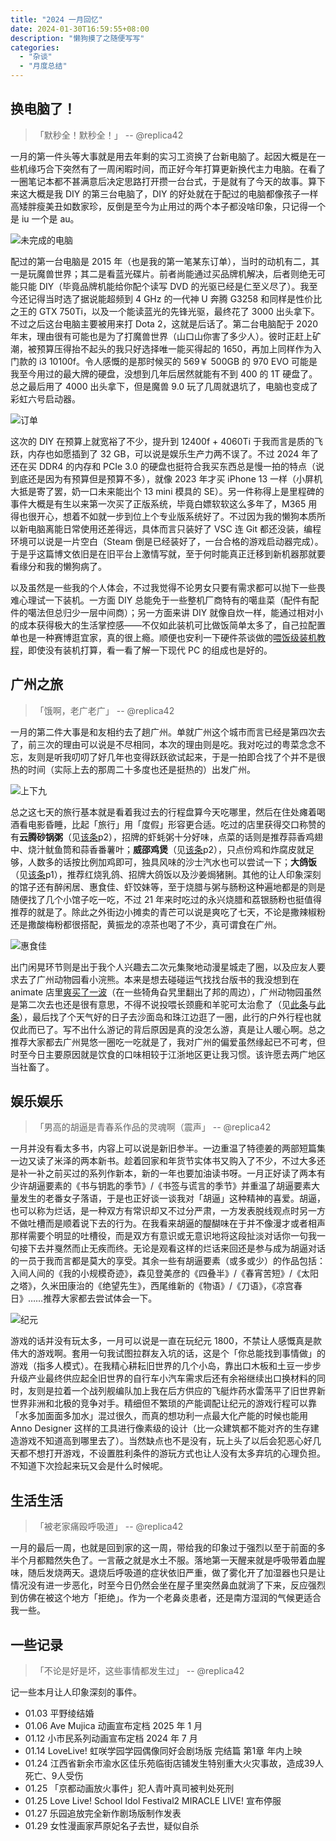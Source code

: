```yaml
---
title: "2024 一月回忆"
date: 2024-01-30T16:59:55+08:00
description: "懒狗摸了之随便写写"
categories:
  - "杂谈"
  - "月度总结"
---
```


## 换电脑了！

> 「默秒全！默秒全！」 -- @replica42

一月的第一件头等大事就是用去年剩的实习工资换了台新电脑了。起因大概是在一些机缘巧合下突然有了一周闲暇时间，而正好今年打算更新换代主力电脑。在看了一圈笔记本都不甚满意后决定思路打开攒一台台式，于是就有了今天的故事。算下来这大概是我 DIY 的第三台电脑了，DIY 的好处就在于配过的电脑都像孩子一样高矮胖瘦美丑如数家珍，反倒是至今为止用过的两个本子都没啥印象，只记得一个是 iu 一个是 au。

![未完成的电脑](https://s2.loli.net/2024/01/31/XKFoi4Q7EDwILe2.jpg "放个装机过程中的图凑数")

配过的第一台电脑是 2015 年（也是我的第一笔某东订单），当时的动机有二，其一是玩魔兽世界；其二是看蓝光碟片。前者尚能通过买品牌机解决，后者则绝无可能只能 DIY（毕竟品牌机能给你配个读写 DVD 的光驱已经是仁至义尽了）。我至今还记得当时选了据说能超频到 4 GHz 的一代神 U 奔腾 G3258 和同样是性价比之王的 GTX 750Ti，以及一个能读蓝光的先锋光驱，最终花了 3000 出头拿下。不过之后这台电脑主要被用来打 Dota 2，这就是后话了。第二台电脑配于 2020 年末，理由很有可能也是为了打魔兽世界（山口山你害了多少人）。彼时正赶上矿潮，被预算压得抬不起头的我只好选择唯一能买得起的 1650，再加上同样作为入门款的 i3 10100f。令人感慨的是那时候买的 569￥ 500GB 的 970 EVO 可能是我至今用过的最大牌的硬盘，没想到几年后居然就能有不到 400 的 1T 硬盘了。总之最后用了 4000 出头拿下，但是魔兽 9.0 玩了几周就退坑了，电脑也变成了彩虹六号启动器。

![订单](https://s2.loli.net/2024/01/31/fpZG8tzuTRM2VaK.png "太凯了")

这次的 DIY 在预算上就宽裕了不少，提升到 12400f + 4060Ti 于我而言是质的飞跃，内存也如愿插到了 32 GB，可以说是娱乐生产力两不误了。不过 2024 年了还在买 DDR4 的内存和 PCIe 3.0 的硬盘也挺符合我买东西总是慢一拍的特点（说到底还是因为有预算但是预算不多），就像 2023 年才买 iPhone 13 一样（小屏机大抵是寄了罢，奶一口未来能出个 13 mini 模具的 SE）。另一件称得上是里程碑的事件大概是有生以来第一次买了正版系统，毕竟白嫖软软这么多年了，M365 用得也很开心，想着不如就一步到位上个专业版系统好了。不过因为我的懒狗本质所以新电脑离能日常使用还差得远，具体而言只装好了 VSC 连 Git 都还没装，编程环境可以说是一片空白（Steam 倒是已经装好了，一台合格的游戏启动器完成）。于是乎这篇博文依旧是在旧平台上激情写就，至于何时能真正迁移到新机器那就要看缘分和我的懒狗病了。

以及虽然是一些我的个人体会，不过我觉得不论男女只要有需求都可以抛下一些畏难心理试一下装机。一方面 DIY 总能免于一些整机厂商特有的噶韭菜（配件有配件的噶法但总归少一层中间商）；另一方面来讲 DIY 就像自炊一样，能通过相对小的成本获得极大的生活掌控感——不仅如此装机可比做饭简单太多了，自己拉配置单也是一种赛博逛宜家，真的很上瘾。顺便也安利一下硬件茶谈做的[喂饭级装机教程](https://www.bilibili.com/video/BV1BG4y137mG)，即使没有装机打算，看一看了解一下现代 PC 的组成也是好的。

## 广州之旅

> 「饿啊，老广老广」 -- @replica42

一月的第二件大事是和友相约去了趟广州。单就广州这个城市而言已经是第四次去了，前三次的理由可以说是不尽相同，本次的理由则是吃。我对吃过的粤菜念念不忘，友则是听我叨叨了好几年也变得跃跃欲试起来，于是一拍即合找了个并不是很热的时间（实际上去的那周二十多度也还是挺热的）出发广州。

![上下九](https://s2.loli.net/2024/01/31/1iQb7wKNVkpSx6r.jpg "上下九步行街，摄于 2018 年夏，这次依旧是住在上下九附近")

总之这七天的旅行基本就是看着我过去的行程盘算今天吃哪里，然后在住处瘫着喝酒看电影昏睡，比起「旅行」用「度假」形容更合适。吃过的店里获得交口称赞的有**云腾砂锅粥**（见[该条](https://weibo.com/5114219480/NC90lfxNq)p2），招牌的虾蚝粥十分好味，点菜的话则是推荐蒜香鸡翅中、烧汁鱿鱼筒和蒜香番薯叶；**威邵鸡煲**（见[该条](https://weibo.com/5114219480/NCseAsEAf)p2），只点份鸡和炸腐皮就足够，人数多的话按比例加鸡即可，独具风味的沙士汽水也可以尝试一下；**大鸽饭**（见[该条](https://weibo.com/5114219480/NCseAsEAf)p1），推荐红烧乳鸽、招牌大鸽饭以及沙姜焗猪脷。其他的让人印象深刻的馆子还有醉闲居、惠食佳、虾饺妹等，至于烧腊与粥与肠粉这种遍地都是的则是随便找了几个小馆子吃一吃，不过 21 年来时吃过的永兴烧腊和荔银肠粉也挺值得推荐的就是了。除此之外街边小摊卖的青芒可以说是爽吃了七天，不论是撒辣椒粉还是撒酸梅粉都很搭配，黄振龙的凉茶也喝了不少，真可谓食在广州。

![惠食佳](https://s2.loli.net/2024/01/31/LvAsqKTpB3fCjHr.jpg "惠食佳的蚝烙")

出门闲晃环节则是出于我个人兴趣去二次元集聚地动漫星城走了圈，以及应友人要求去了广州动物园看小浣熊。本来是想去碰碰运气找找台版书的我没想到在 animate 店里[爽买了一波](https://weibo.com/5114219480/NC85wBjRQ)（在一些犄角旮旯里翻出了邦的周边），广州动物园虽然是第二次去也还是很有意思，不得不说投喂长颈鹿和羊驼可太治愈了（见[此条](https://weibo.com/5114219480/NCpQng2aH)与[此条](https://weibo.com/5114219480/NCqYPdSKL)），最后找了个天气好的日子去沙面岛和珠江边逛了一圈，此行的户外行程也就仅此而已了。写不出什么游记的背后原因是真的没怎么游，真是让人暖心啊。总之推荐大家都去广州晃悠一圈吃一吃就是了，我对广州的偏爱虽然缘起已不可考，但时至今日主要原因就是饮食的口味相较于江浙地区更让我习惯。该许愿去两广地区当社畜了。

## 娱乐娱乐

> 「男高的胡逼是青春系作品的灵魂啊（震声」 -- @replica42

一月并没有看太多书，内容上可以说是新旧参半。一边重温了特德姜的两部短篇集一边又读了米泽的两本新书。趁着回家和年货节实体书又购入了不少，不过大多还是补一补之前买过的系列作新本，新的一年也要加油读书呀。一月正好读了两本有少许胡逼要素的《书与钥匙的季节》/《书签与谎言的季节》并重温了胡逼要素大量发生的老番女子落语，于是也正好谈一谈我对「胡逼」这种精神的喜爱。胡逼，也可以称为烂话，是一种双方有常识却又不过分严肃，一方发表脱线观点时另一方不做吐槽而是顺着说下去的行为。在我看来胡逼的醍醐味在于并不像漫才或者相声那样需要个明显的吐槽役，而是双方有意识或无意识地将这段扯淡对话你一句我一句接下去并戛然而止无疾而终。无论是观看这样的烂话来回还是参与成为胡逼对话的一员于我而言都是莫大的享受。其余一些有胡逼要素（或多或少）的作品包括：入间人间的《我的小规模奇迹》，森见登美彦的《四叠半》/《春宵苦短》/《太阳之塔》，久米田康治的《绝望先生》，西尾维新的《物语》/《刀语》，《凉宫春日》……推荐大家都去尝试体会一下。

![纪元](https://s2.loli.net/2024/01/31/Wlcr5UbHjFOkeMT.png "爽玩 77 小时的含金量")

游戏的话并没有玩太多，一月可以说是一直在玩纪元 1800，不禁让人感慨真是款伟大的游戏啊。套用一句我试图拉群友入坑的话，这是个「你总能找到事情做」的游戏（指多人模式）。在我精心耕耘旧世界的几个小岛，靠出口木板和土豆一步步升级产业最终供应起全旧世界的自行车小汽车需求后还有余裕继续出口换材料的同时，友则是拉着一个战列舰编队加上我在后方供应的飞艇炸药水雷荡平了旧世界新世界非洲和北极的竞争对手。精细但不繁琐的产能调配让纪元的游戏行程可以靠「水多加面面多加水」混过很久，而真的想功利一点最大化产能的时候也能用 Anno Designer 这样的工具进行像素级的设计（比一众建筑都不能对齐的生存建造游戏不知道高到哪里去了）。当然缺点也不是没有，玩上头了以后会犯恶心好几天都不想打开游戏，不设置胜利条件的游玩方式也让人没有太多弃坑的心理负担。不知道下次捡起来玩又会是什么时候呢。

## 生活生活

> 「被老家痛殴呼吸道」 -- @replica42

一月的最后一周，也就是回到家的这一周，带给我的印象过于强烈以至于前面的多半个月都黯然失色了。一言蔽之就是水土不服。落地第一天醒来就是呼吸带着血腥味，随后发烧两天。退烧后呼吸道的症状依旧严重，做了雾化开了加湿器也只是让情况没有进一步恶化，时至今日仍然会坐在屋子里突然鼻血就淌了下来，反应强烈到仿佛在被这个地方「拒绝」。作为一个老鼻炎患者，还是南方湿润的气候更适合我一些。

## 一些记录

> 「不论是好是坏，这些事情都发生过」 -- @replica42

记一些本月让人印象深刻的事件。

* 01.03 平野绫结婚
* 01.06 Ave Mujica 动画宣布定档 2025 年 1 月
* 01.12 小市民系列动画宣布定档 2024 年 7 月
* 01.14 LoveLive! 虹咲学园学园偶像同好会剧场版 完结篇 第1章 年内上映
* 01.24 江西省新余市渝水区佳乐苑临街店铺发生特别重大火灾事故，造成39人死亡、9人受伤
* 01.25 「京都动画放火事件」犯人青叶真司被判处死刑
* 01.25 Love Live! School Idol Festival2 MIRACLE LIVE! 宣布停服
* 01.27 乐园追放完全新作剧场版制作发表
* 01.29 女性漫画家芦原妃名子去世，疑似自杀